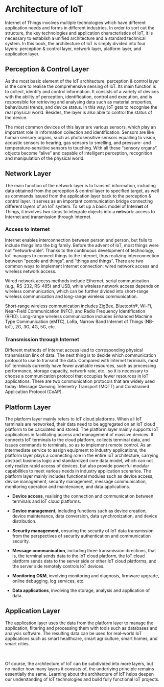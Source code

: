 # Architecture of IoT

Internet of Things involves multiple technologies which have different application needs and forms in different industries. In order to sort out the structure, the key technologies and application characteristics of IoT, it is necessary to establish a unified architecture and a standard technical system. In this book, the architecture of IoT is simply divided into four layers: perception & control layer, network layer, platform layer, and application layer.

## Perception & Control Layer

As the most basic element of the IoT architecture, perception & control layer is the core to realise the comprehensive sensing of IoT. Its main function is to collect, identify and control information. It consists of a variety of devices with the ability of perception, identification, control and execution, and is responsible for retrieving and analysing data such as material properties, behavioural trends, and device status. In this way, IoT gets to recognise the real physical world. Besides, the layer is also able to control the status of the device.

The most common devices of this layer are various sensors, which play an important role in information collection and identification. Sensors are like human sensory organs, such as photosensitive sensors equalling to vision, acoustic sensors to hearing, gas sensors to smelling, and pressure- and temperature-sensitive sensors to touching. With all these “sensory organs”, objects become “alive” and capable of intelligent perception, recognition and manipulation of the physical world.

## Network Layer

The main function of the network layer is to transmit information, including data obtained from the perception & control layer to specified target, as well as commands issued from the application layer back to the perception & control layer. It serves as an important communication bridge connecting different layers of an IoT system. To set up a basic model of Inter**net** of Things, it involves two steps to integrate objects into a **net**work: access to Internet and transmission through Internet.
    
### Access to Internet

Internet enables interconnection between person and person, but fails to include things into the big family. Before the advent of IoT, most things were not “network-able”. Thanks to the continuous development of technology, IoT manages to connect things to the Internet, thus realizing interconnection between “people and things”, and “things and things”. There are two common ways to implement Internet connection: wired network access and wireless network access.

Wired network access methods include Ethernet, serial communication (e.g., RS-232, RS-485) and USB, while wireless network access depends on wireless communication, which can be further divided into short-range wireless communication and long-range wireless communication.
        
Short-range wireless communication includes ZigBee, Bluetooth&reg;, Wi-Fi, Near-Field Communication (NFC), and Radio Frequency Identification (RFID). Long-range wireless communication includes Enhanced Machine Type Communication (eMTC), LoRa, Narrow Band Internet of Things (NB-IoT), 2G, 3G, 4G, 5G, etc.

### Transmission through Internet

Different methods of Internet access lead to corresponding physical transmission link of data. The next thing is to decide which communication protocol to use to transmit the data. Compared with Internet terminals, most IoT terminals currently have fewer available resources, such as processing performance, storage capacity, network rate, etc., so it is necessary to choose a communication protocol that occupies fewer resources in IoT applications. There are two communication protocols that are widely used today: Message Queuing Telemetry Transport (MQTT) and Constrained Application Protocol (CoAP).

## Platform Layer

The platform layer mainly refers to IoT cloud platforms. When all IoT terminals are networked, their data need to be aggregated on an IoT cloud platform to be calculated and stored. The platform layer mainly supports IoT applications in facilitating access and management of massive devices. It connects IoT terminals to the cloud platform, collects terminal data, and issues commands to terminals, so as to implement remote control. As an intermediate service to assign equipment to industry applications, the platform layer plays a connecting role in the entire IoT architecture, carrying abstract business logic and standardized core data model, which can not only realize rapid access of devices, but also provide powerful modular capabilities to meet various needs in industry application scenarios. The platform layer mainly includes functional modules such as device access, device management, security management, message communication, monitoring operation and maintenance, and data applications.

- **Device access**, realising the connection and communication between terminals and IoT cloud platforms.

- **Device management**, including functions such as device creation, device maintenance, data conversion, data synchronization, and device distribution.

- **Security management**, ensuring the security of IoT data transmission from the perspectives of security authentication and communication security.

- **Message communication**, including three transmission directions, that is, the terminal sends data to the IoT cloud platform, the IoT cloud platform sends data to the server side or other IoT cloud platforms, and the server side remotely controls IoT devices.

- **Monitoring O&M**, involving monitoring and diagnosis, firmware upgrade, online debugging, log services, etc.

- **Data applications**, involving the storage, analysis and application of data.

## Application Layer

The application layer uses the data from the platform layer to manage the application, filtering and processing them with tools such as databases and analysis software. The resulting data can be used for real-world IoT applications such as smart healthcare, smart agriculture, smart homes, and smart cities.

<br></br>
Of course, the architecture of IoT can be subdivided into more layers, but no matter how many layers it consists of, the underlying principle remains essentially the same. Learning about the architecture of IoT helps deepen our understanding of IoT technologies and build fully functional IoT projects.